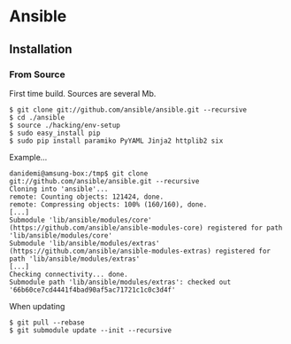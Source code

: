 # Ansible

## Installation

### From Source

First time build. Sources are several Mb.

    $ git clone git://github.com/ansible/ansible.git --recursive
    $ cd ./ansible
    $ source ./hacking/env-setup
    $ sudo easy_install pip
    $ sudo pip install paramiko PyYAML Jinja2 httplib2 six

Example...

    danidemi@amsung-box:/tmp$ git clone git://github.com/ansible/ansible.git --recursive
    Cloning into 'ansible'...
    remote: Counting objects: 121424, done.
    remote: Compressing objects: 100% (160/160), done.
    [...]
    Submodule 'lib/ansible/modules/core' (https://github.com/ansible/ansible-modules-core) registered for path 'lib/ansible/modules/core'
    Submodule 'lib/ansible/modules/extras' (https://github.com/ansible/ansible-modules-extras) registered for path 'lib/ansible/modules/extras'
    [...]
    Checking connectivity... done.
    Submodule path 'lib/ansible/modules/extras': checked out '66b60ce7cd4441f4bad90af5ac71721c1c0c3d4f'


When updating

    $ git pull --rebase
    $ git submodule update --init --recursive